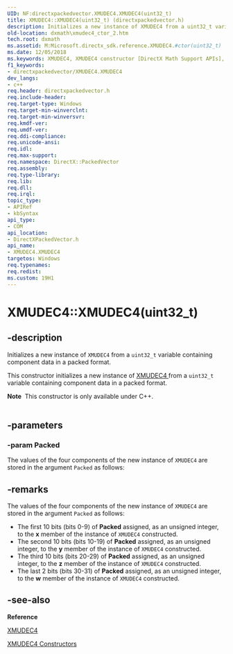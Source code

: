 ```yaml
---
UID: NF:directxpackedvector.XMUDEC4.XMUDEC4(uint32_t)
title: XMUDEC4::XMUDEC4(uint32_t) (directxpackedvector.h)
description: Initializes a new instance of XMUDEC4 from a uint32_t variable containing component data in a packed format.
old-location: dxmath\xmudec4_ctor_2.htm
tech.root: dxmath
ms.assetid: M:Microsoft.directx_sdk.reference.XMUDEC4.#ctor(uint32_t)
ms.date: 12/05/2018
ms.keywords: XMUDEC4, XMUDEC4 constructor [DirectX Math Support APIs], XMUDEC4 constructor [DirectX Math Support APIs],XMUDEC4 structure, XMUDEC4 structure [DirectX Math Support APIs],XMUDEC4 constructor, XMUDEC4.XMUDEC4, XMUDEC4.XMUDEC4(uint32_t), XMUDEC4::XMUDEC4, XMUDEC4::XMUDEC4(uint32_t), dxmath.xmudec4_ctor_2
f1_keywords:
- directxpackedvector/XMUDEC4.XMUDEC4
dev_langs:
- c++
req.header: directxpackedvector.h
req.include-header: 
req.target-type: Windows
req.target-min-winverclnt: 
req.target-min-winversvr: 
req.kmdf-ver: 
req.umdf-ver: 
req.ddi-compliance: 
req.unicode-ansi: 
req.idl: 
req.max-support: 
req.namespace: DirectX::PackedVector
req.assembly: 
req.type-library: 
req.lib: 
req.dll: 
req.irql: 
topic_type:
- APIRef
- kbSyntax
api_type:
- COM
api_location:
- DirectXPackedVector.h
api_name:
- XMUDEC4.XMUDEC4
targetos: Windows
req.typenames: 
req.redist: 
ms.custom: 19H1
---
```


# XMUDEC4::XMUDEC4(uint32_t)


## -description


Initializes a new instance of <code>XMUDEC4</code> from a <code>uint32_t</code> variable containing
	component data in a packed format.
    

This constructor initializes a new instance of <a href="https://docs.microsoft.com/windows/desktop/api/directxpackedvector/ns-directxpackedvector-xmudec4">XMUDEC4
	</a> from a
	<code>uint32_t</code> variable containing component data in a packed format.
<div class="alert"><b>Note</b>  This constructor is only available under C++.</div><div> </div>

## -parameters




### -param Packed

The values of the four components of the new instance of <code>XMUDEC4</code> are
		    stored in the argument <code>Packed</code> as follows:
		


## -remarks



The values of the four components of the new instance of <code>XMUDEC4</code> are stored in
	    the argument <code>Packed</code> as follows:
	

<ul>
<li>
The first 10 bits (bits 0-9) of <b>Packed</b> assigned, as an unsigned integer, to
		    the <b>x</b> member of the instance of <code>XMUDEC4</code> constructed.
		

</li>
<li>
The second 10 bits (bits 10-19) of <b>Packed</b> assigned, as an unsigned integer, to
		    the <b>y</b> member of the instance of <code>XMUDEC4</code> constructed.
		

</li>
<li>
The third 10 bits (bits 20-29) of <b>Packed</b> assigned, as an unsigned integer, to
		    the <b>z</b> member of the instance of <code>XMUDEC4</code> constructed.
		

</li>
<li>
The last 2 bits (bits 30-31) of <b>Packed</b> assigned, as an unsigned integer, to
		    the <b>w</b> member of the instance of <code>XMUDEC4</code> constructed.
		

</li>
</ul>



## -see-also




<b>Reference</b>



<a href="https://docs.microsoft.com/windows/desktop/api/directxpackedvector/ns-directxpackedvector-xmudec4">XMUDEC4</a>



<a href="https://docs.microsoft.com/windows/desktop/dxmath/xmudec4-ctor">XMUDEC4 Constructors</a>
 

 

